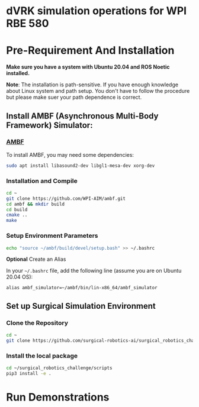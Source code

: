 # dVRK simulation operations for WPI RBE 580

# Pre-Requirement And Installation

**Make sure you have a system with Ubuntu 20.04 and ROS Noetic installed.**

**Note**: The installation is path-sensitive. If you have enough knowledge about Linux system and path setup. 
You don't have to follow the procedure but please make suer your path dependence is correct.

## Install AMBF (Asynchronous Multi-Body Framework) Simulator:

### [AMBF](https://github.com/WPI-AIM/ambf)

To install AMBF, you may need some dependencies:

```bash
sudo apt install libasound2-dev libgl1-mesa-dev xorg-dev
```

### Installation and Compile

```bash
cd ~
git clone https://github.com/WPI-AIM/ambf.git
cd ambf && mkdir build
cd build
cmake ..
make
```

### Setup Environment Parameters

```bash
echo "source ~/ambf/build/devel/setup.bash" >> ~/.bashrc
```

**Optional** Create an Alias

In your `~/.bashrc` file, add the following line (assume you are on Ubuntu 20.04 OS):

```
alias ambf_simulator=~/ambf/bin/lin-x86_64/ambf_simulator
```

## Set up Surgical Simulation Environment

### Clone the Repository

```bash
cd ~
git clone https://github.com/surgical-robotics-ai/surgical_robotics_challenge.git
```

### Install the local package

```bash
cd ~/surgical_robotics_challenge/scripts
pip3 install -e .
```

# Run Demonstrations

